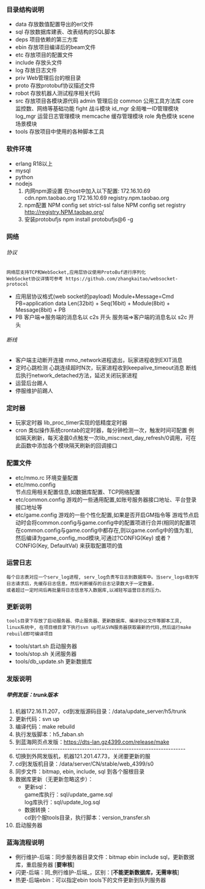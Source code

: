 ### 目录结构说明
* data 存放数值配置导出的erl文件
* sql   存放数据库建表、改表结构的SQL脚本
* deps 项目依赖的第三方库
* ebin 存放项目编译后的beam文件
* etc  存放项目的配置文件
* include 存放头文件
* log     存放日志文件
* priv    Web管理后台的根目录
* proto   存放protobuf协议描述文件
* robot   存放机器人测试程序相关代码
* src     存放项目各模块源代码
    admin    管理后台
    common   公用工具方法库
    core     监控数、网络等基础功能
    fight    战斗模块
    id_mgr   全局唯一ID管理模块
    log_mgr  运营日志管理模块
    memcache 缓存管理模块
    role     角色模块
    scene    场景模块
* tools   存放项目中使用的各种脚本工具

### 软件环境
* erlang R18以上
* mysql
* python 
* nodejs
    1. 内网npm源设置
        在host中加入以下配置:
        172.16.10.69 cdn.npm.taobao.org 
        172.16.10.69 registry.npm.taobao.org
    2. npm配置
        NPM config set strict-ssl false
        NPM config set registry http://registry.NPM.taobao.org/
    3. 安装protobufjs
        npm install protobufjs@6 -g

### 网络
###### 协议
    网络层支持TCP和WebSocket,应用层协议使用ProtoBuf进行序列化
    WebSocket协议详情可参考 https://github.com/zhangkaitao/websocket-protocol

* 应用层协议格式(web socket的payload) Module+Message=Cmd PB=application data
    Len(32bit) + Seq(16bit) + Module(8bit) + Message(8bit) + PB
* PB
    客户端=>服务端的消息名以 c2s 开头
    服务端=>客户端的消息名以 s2c 开头

###### 断线
* 客户端主动断开连接
    mmo_network进程退出，玩家进程收到EXIT消息
* 定时心跳检测
    心跳连续超时N次，玩家进程收到keepalive_timeout消息
    断线后执行network_detached方法，延迟关闭玩家进程
* 运营后台踢人
* 停服维护前踢人

### 定时器
* 玩家定时器
    lib_proc_timer实现的低精度定时器
* cron
    类似操作系统crontab的定时器，每分钟检测一次，触发时间可配置
    例如隔天刷新，每天凌晨0点触发一次lib_misc:next_day_refresh/0调用，可在此函数中添加各个模块隔天刷新的回调接口

### 配置文件
* etc/mmo.rc
    环境变量配置
* etc/mmo.config   
    节点应用相关配置信息,如数据库配置、TCP网络配置
* etc/common.config
    游戏的一些通用配置,如账号服务器接口地址、平台登录接口地址等
* etc/game.config
    游戏的一些个性化配置,如果是否开启GM指令等
    游戏节点启动时会将common.config与game.config中的配置项进行合并(相同的配置项在common.config与game.config中都存在,则以game.config中的值为准),
    然后编译为game_config_mod模块,可通过?CONFIG(Key) 或者 ?CONFIG(Key, DefaultVal) 来获取配置项的值

### 运营日志
    每个日志表对应一个serv_log进程, serv_log负责写日志到数据库中。当serv_logs收到写日志请求后，先缓存日志信息，然后判断缓存的日志记录数大于一定数量，
    或者超过一定时间后再批量将日志信息写入数据库,以减轻写运营日志的压力。

### 更新说明
    tools目录下存放了启动服务器、停止服务器、更新数据库、编译协议文件等脚本工具,
    linux系统中, 在项目根目录下执行svn up可从SVN服务器获取最新的代码,然后运行make rebuild即可编译项目

* tools/start.sh  启动服务器  
* tools/stop.sh   关闭服务器  
* tools/db\_update.sh 更新数据库  

### 发版说明
##### 举例发版：trunk版本
1. 机器172.16.11.207，cd到发版源码目录：/data/update_server/h5/trunk
2. 更新代码：svn up
2. 编译代码：make rebuild
3. 执行发版脚本：h5_faban.sh
4. 到蓝海网页点发版：https://dts-lan.gz4399.com/release/make  
\---------------------------------------------------------------------
5. 切换到外网发版机，机器121.201.47.73，关闭要更新的服
6. cd到发版机目录：/data/server/CN/stable/web_4399/s0
7. 同步文件：bitmap, ebin, include, sql 到各个服根目录
8. 数据库更新（无更新忽略这步）：
    * 更新sql：  
        game库执行：sql/update\_game.sql  
        log库执行：sql/update\_log.sql  
    * 数据转换：  
        cd到个服tools目录，执行脚本：version\_transfer.sh
9. 启动服务器

### 蓝海流程说明
* 例行维护-后端：同步服务器目录文件：bitmap ebin include sql，更新数据库，重启服务器 [**要审核**]
* 闪更-后端：同_例行维护-后端_，区别：[**不能更新数据库，无需审核**]
* 热更-后端ebin：可以指定ebin tools下的文件更新到队列服务器

